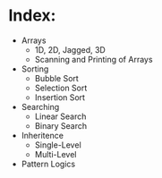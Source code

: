 # Index:
<ul>
  <li>Arrays
   <ul>
      <li>1D, 2D, Jagged, 3D</li>
      <li>Scanning and Printing of Arrays</li>
    </ul>
  <li>Sorting
    <ul>
      <li>Bubble Sort</li>
      <li>Selection Sort</li>
      <li>Insertion Sort</li>
    </ul>
  <li>Searching
    <ul>
      <li>Linear Search</li>
      <li>Binary Search</li>
    </ul>
  <li>Inheritence
    <ul>
      <li>Single-Level</li>
      <li>Multi-Level</li>
    </ul>
    <li>Pattern Logics
</ul>
